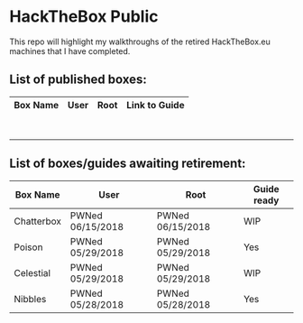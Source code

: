 # HackTheBox Public

This repo will highlight my walkthroughs of the retired HackTheBox.eu machines that I have completed.


## List of published boxes:
| Box Name | User | Root | Link to Guide | 
|----------|------|------|---------------|

<br><hr>
## List of boxes/guides awaiting retirement:

| Box Name | User | Root | Guide ready |
|----------|------|------|-------------|
| Chatterbox | PWNed 06/15/2018 | PWNed 06/15/2018| WIP |
| Poison | PWNed 05/29/2018 | PWNed 05/29/2018 | Yes |
| Celestial | PWNed 05/29/2018 | PWNed 05/29/2018 | WIP |
| Nibbles | PWNed 05/28/2018 | PWNed 05/28/2018 | Yes |
